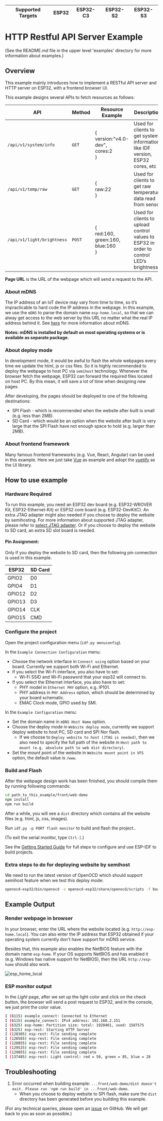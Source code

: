 | Supported Targets | ESP32 | ESP32-C3 | ESP32-S2 | ESP32-S3 |
| ----------------- | ----- | -------- | -------- | -------- |

# HTTP Restful API Server Example

(See the README.md file in the upper level 'examples' directory for more information about examples.)

## Overview

This example mainly introduces how to implement a RESTful API server and HTTP server on ESP32, with a frontend browser UI.

This example designs several APIs to fetch resources as follows:

| API                        | Method | Resource Example                                      | Description                                                                              | Page URL |
| -------------------------- | ------ | ----------------------------------------------------- | ---------------------------------------------------------------------------------------- | -------- |
| `/api/v1/system/info`      | `GET`  | {<br />version:"v4.0-dev",<br />cores:2<br />}        | Used for clients to get system information like IDF version, ESP32 cores, etc            | `/`      |
| `/api/v1/temp/raw`         | `GET`  | {<br />raw:22<br />}                                  | Used for clients to get raw temperature data read from sensor                            | `/chart` |
| `/api/v1/light/brightness` | `POST` | { <br />red:160,<br />green:160,<br />blue:160<br />} | Used for clients to upload control values to ESP32 in order to control LED’s brightness  | `/light` |

**Page URL** is the URL of the webpage which will send a request to the API.

### About mDNS

The IP address of an IoT device may vary from time to time, so it’s impracticable to hard code the IP address in the webpage. In this example, we use the `mDNS` to parse the domain name `esp-home.local`, so that we can alway get access to the web server by this URL no matter what the real IP address behind it. See [here](https://docs.espressif.com/projects/esp-idf/en/latest/api-reference/protocols/mdns.html) for more information about mDNS.

**Notes: mDNS is installed by default on most operating systems or is available as separate package.**

### About deploy mode

In development mode, it would be awful to flash the whole webpages every time we update the html, js or css files. So it is highly recommended to deploy the webpage to host PC via `semihost` technology. Whenever the browser fetch the webpage, ESP32 can forward the required files located on host PC. By this mean, it will save a lot of time when designing new pages.

After developing, the pages should be deployed to one of the following destinations:

* SPI Flash - which is recommended when the website after built is small (e.g. less than 2MB).
* SD Card - which would be an option when the website after built is very large that the SPI Flash have not enough space to hold (e.g. larger than 2MB).

### About frontend framework

Many famous frontend frameworks (e.g. Vue, React, Angular) can be used in this example. Here we just take [Vue](https://vuejs.org/) as example and adopt the [vuetify](https://vuetifyjs.com/) as the UI library.

## How to use example

### Hardware Required

To run this example, you need an ESP32 dev board (e.g. ESP32-WROVER Kit, ESP32-Ethernet-Kit) or ESP32 core board (e.g. ESP32-DevKitC). An extra JTAG adapter might also needed if you choose to deploy the website by semihosting. For more information about supported JTAG adapter, please refer to [select JTAG adapter](https://docs.espressif.com/projects/esp-idf/en/latest/api-guides/jtag-debugging/index.html#jtag-debugging-selecting-jtag-adapter). Or if you choose to deploy the website to SD card, an extra SD slot board is needed.

#### Pin Assignment:

Only if you deploy the website to SD card, then the following pin connection is used in this example.

| ESP32  | SD Card |
| ------ | ------- |
| GPIO2  | D0      |
| GPIO4  | D1      |
| GPIO12 | D2      |
| GPIO13 | D3      |
| GPIO14 | CLK     |
| GPIO15 | CMD     |


### Configure the project

Open the project configuration menu (`idf.py menuconfig`).

In the `Example Connection Configuration` menu:

* Choose the network interface in `Connect using`  option based on your board. Currently we support both Wi-Fi and Ethernet.
* If you select the Wi-Fi interface, you also have to set:
  * Wi-Fi SSID and Wi-Fi password that your esp32 will connect to.
* If you select the Ethernet interface, you also have to set:
  * PHY model in `Ethernet PHY` option, e.g. IP101.
  * PHY address in `PHY Address` option, which should be determined by your board schematic.
  * EMAC Clock mode, GPIO used by SMI.

In the `Example Configuration` menu:

* Set the domain name in `mDNS Host Name` option.
* Choose the deploy mode in `Website deploy mode`, currently we support deploy website to host PC, SD card and SPI Nor flash.
  * If we choose to `Deploy website to host (JTAG is needed)`, then we also need to specify the full path of the website in `Host path to mount (e.g. absolute path to web dist directory)`.
* Set the mount point of the website in `Website mount point in VFS` option, the default value is `/www`.

### Build and Flash

After the webpage design work has been finished, you should compile them by running following commands:

```bash
cd path_to_this_example/front/web-demo
npm install
npm run build
```

After a while, you will see a `dist` directory which contains all the website files (e.g. html, js, css, images).

Run `idf.py -p PORT flash monitor` to build and flash the project..

(To exit the serial monitor, type ``Ctrl-]``.)

See the [Getting Started Guide](https://docs.espressif.com/projects/esp-idf/en/latest/get-started/index.html) for full steps to configure and use ESP-IDF to build projects.

### Extra steps to do for deploying website by semihost

We need to run the latest version of OpenOCD which should support semihost feature when we test this deploy mode:

```bash
openocd-esp32/bin/openocd -s openocd-esp32/share/openocd/scripts -f board/esp32-wrover-kit-3.3v.cfg
```

## Example Output

### Render webpage in browser

In your browser, enter the URL where the website located (e.g. `http://esp-home.local`). You can also enter the IP address that ESP32 obtained if your operating system currently don't have support for mDNS service.

Besides that, this example also enables the NetBIOS feature with the domain name `esp-home`. If your OS supports NetBIOS and has enabled it (e.g. Windows has native support for NetBIOS), then the URL `http://esp-home` should also work.

![esp_home_local](https://dl.espressif.com/dl/esp-idf/docs/_static/esp_home_local.gif)

### ESP monitor output

In the *Light* page, after we set up the light color and click on the check button, the browser will send a post request to ESP32, and in the console, we just print the color value.

```bash
I (6115) example_connect: Connected to Ethernet
I (6115) example_connect: IPv4 address: 192.168.2.151
I (6325) esp-home: Partition size: total: 1920401, used: 1587575
I (6325) esp-rest: Starting HTTP Server
I (128305) esp-rest: File sending complete
I (128565) esp-rest: File sending complete
I (128855) esp-rest: File sending complete
I (129525) esp-rest: File sending complete
I (129855) esp-rest: File sending complete
I (137485) esp-rest: Light control: red = 50, green = 85, blue = 28
```

## Troubleshooting

1. Error occurred when building example: `...front/web-demo/dist doesn't exit. Please run 'npm run build' in ...front/web-demo`.
   * When you choose to deploy website to SPI flash, make sure the `dist` directory has been generated before you building this example.

(For any technical queries, please open an [issue](https://github.com/espressif/esp-idf/issues) on GitHub. We will get back to you as soon as possible.)
